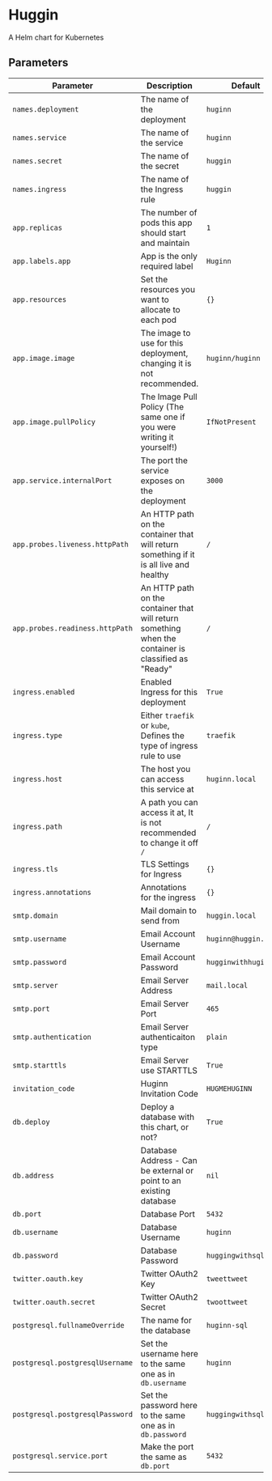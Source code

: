 # Huggin

A Helm chart for Kubernetes

## Parameters

**Parameter** | **Description** | **Default**
--- | --- | ---
`names.deployment` |  The name of the deployment | `huginn`
`names.service` |  The name of the service | `huginn`
`names.secret` |  The name of the secret | `huggin`
`names.ingress` |  The name of the Ingress rule | `huggin`
`app.replicas` |  The number of pods this app should start and maintain | `1`
`app.labels.app` |  App is the only required label | `Huginn`
`app.resources` |  Set the resources you want to allocate to each pod | `{}`
`app.image.image` |  The image to use for this deployment, changing it is not recommended. | `huginn/huginn`
`app.image.pullPolicy` |  The Image Pull Policy (The same one if you were writing it yourself!) | `IfNotPresent`
`app.service.internalPort` |  The port the service exposes on the deployment | `3000`
`app.probes.liveness.httpPath` |  An HTTP path on the container that will return something if it is all live and healthy | `/`
`app.probes.readiness.httpPath` |  An HTTP path on the container that will return something when the container is classified as &quot;Ready&quot; | `/`
`ingress.enabled` |  Enabled Ingress for this deployment | `True`
`ingress.type` |  Either `traefik` or `kube`, Defines the type of ingress rule to use | `traefik`
`ingress.host` |  The host you can access this service at | `huginn.local`
`ingress.path` |  A path you can access it at, It is not recommended to change it off `/` | `/`
`ingress.tls` |  TLS Settings for Ingress | `{}`
`ingress.annotations` |  Annotations for the ingress | `{}`
`smtp.domain` |  Mail domain to send from | `huggin.local`
`smtp.username` |  Email Account Username | `huginn@huggin.local`
`smtp.password` |  Email Account Password | `hugginwithhuginn`
`smtp.server` |  Email Server Address | `mail.local`
`smtp.port` |  Email Server Port | `465`
`smtp.authentication` |  Email Server authenticaiton type | `plain`
`smtp.starttls` |  Email Server use STARTTLS | `True`
`invitation_code` |  Huginn Invitation Code | `HUGMEHUGINN`
`db.deploy` |  Deploy a database with this chart, or not? | `True`
`db.address` |  Database Address - Can be external or point to an existing database | `nil`
`db.port` |  Database Port | `5432`
`db.username` |  Database Username | `huginn`
`db.password` |  Database Password | `huggingwithsql`
`twitter.oauth.key` |  Twitter OAuth2 Key | `tweettweet`
`twitter.oauth.secret` |  Twitter OAuth2 Secret | `twoottweet`
`postgresql.fullnameOverride` |  The name for the database | `huginn-sql`
`postgresql.postgresqlUsername` |  Set the username here to the same one as in `db.username` | `huginn`
`postgresql.postgresqlPassword` |  Set the password here to the same one as in `db.password` | `huggingwithsql`
`postgresql.service.port` |  Make the port the same as `db.port` | `5432`